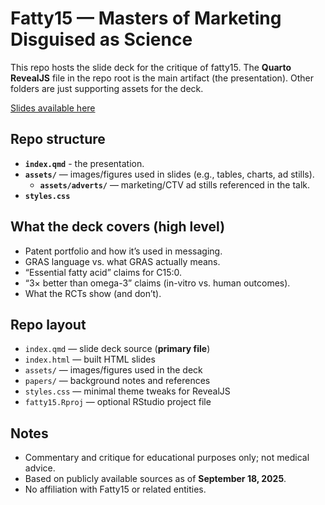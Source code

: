 # Fatty15 — Masters of Marketing Disguised as Science

This repo hosts the slide deck for the critique of fatty15. The **Quarto RevealJS** file in the repo root is the main artifact (the presentation). Other folders are just supporting assets for the deck.

[Slides available here](https://www.jsdatascience.com/fatty15/)

## Repo structure
- **`index.qmd`** - the presentation.
- **`assets/`** — images/figures used in slides (e.g., tables, charts, ad stills).
  - **`assets/adverts/`** — marketing/CTV ad stills referenced in the talk.
- **`styles.css`** 

## What the deck covers (high level)
- Patent portfolio and how it’s used in messaging.
- GRAS language vs. what GRAS actually means.
- “Essential fatty acid” claims for C15:0.
- “3× better than omega-3” claims (in-vitro vs. human outcomes).
- What the RCTs show (and don’t).

## Repo layout
- `index.qmd` — slide deck source (**primary file**)
- `index.html` — built HTML slides
- `assets/` — images/figures used in the deck
- `papers/` — background notes and references
- `styles.css` — minimal theme tweaks for RevealJS
- `fatty15.Rproj` — optional RStudio project file

## Notes
- Commentary and critique for educational purposes only; not medical advice.
- Based on publicly available sources as of **September 18, 2025**.
- No affiliation with Fatty15 or related entities.

